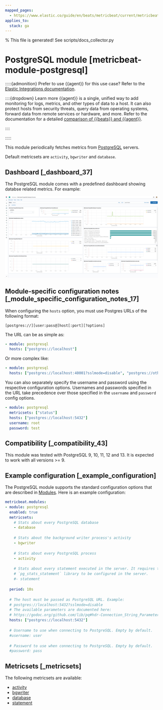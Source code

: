 ```yaml
---
mapped_pages:
  - https://www.elastic.co/guide/en/beats/metricbeat/current/metricbeat-module-postgresql.html
applies_to:
  stack: ga
---
```


% This file is generated! See scripts/docs_collector.py

# PostgreSQL module [metricbeat-module-postgresql]

:::::{admonition} Prefer to use {{agent}} for this use case?
Refer to the [Elastic Integrations documentation](integration-docs://reference/postgresql/index.md).

::::{dropdown} Learn more
{{agent}} is a single, unified way to add monitoring for logs, metrics, and other types of data to a host. It can also protect hosts from security threats, query data from operating systems, forward data from remote services or hardware, and more. Refer to the documentation for a detailed [comparison of {{beats}} and {{agent}}](docs-content://reference/fleet/index.md).

::::


:::::


This module periodically fetches metrics from [PostgreSQL](https://www.postgresql.org/) servers.

Default metricsets are `activity`, `bgwriter` and `database`.


## Dashboard [_dashboard_37]

The PostgreSQL module comes with a predefined dashboard showing databse related metrics. For example:

![metricbeat postgresql overview](images/metricbeat-postgresql-overview.png)


## Module-specific configuration notes [_module_specific_configuration_notes_17]

When configuring the `hosts` option, you must use Postgres URLs of the following format:

```
[postgres://][user:pass@]host[:port][?options]
```

The URL can be as simple as:

```yaml
- module: postgresql
  hosts: ["postgres://localhost"]
```

Or more complex like:

```yaml
- module: postgresql
  hosts: ["postgres://localhost:40001?sslmode=disable", "postgres://otherhost:40001"]
```

You can also separately specify the username and password using the respective configuration options. Usernames and passwords specified in the URL take precedence over those specified in the `username` and `password` config options.

```yaml
- module: postgresql
  metricsets: ["status"]
  hosts: ["postgres://localhost:5432"]
  username: root
  password: test
```


## Compatibility [_compatibility_43]

This module was tested with PostgreSQL 9, 10, 11, 12 and 13. It is expected to work with all versions >= 9.


## Example configuration [_example_configuration]

The PostgreSQL module supports the standard configuration options that are described in [Modules](/reference/metricbeat/configuration-metricbeat.md). Here is an example configuration:

```yaml
metricbeat.modules:
- module: postgresql
  enabled: true
  metricsets:
    # Stats about every PostgreSQL database
    - database

    # Stats about the background writer process's activity
    - bgwriter

    # Stats about every PostgreSQL process
    - activity

    # Stats about every statement executed in the server. It requires the
    # `pg_stats_statement` library to be configured in the server.
    #- statement

  period: 10s

  # The host must be passed as PostgreSQL URL. Example:
  # postgres://localhost:5432?sslmode=disable
  # The available parameters are documented here:
  # https://godoc.org/github.com/lib/pq#hdr-Connection_String_Parameters
  hosts: ["postgres://localhost:5432"]

  # Username to use when connecting to PostgreSQL. Empty by default.
  #username: user

  # Password to use when connecting to PostgreSQL. Empty by default.
  #password: pass
```


## Metricsets [_metricsets]

The following metricsets are available:

* [activity](/reference/metricbeat/metricbeat-metricset-postgresql-activity.md)
* [bgwriter](/reference/metricbeat/metricbeat-metricset-postgresql-bgwriter.md)
* [database](/reference/metricbeat/metricbeat-metricset-postgresql-database.md)
* [statement](/reference/metricbeat/metricbeat-metricset-postgresql-statement.md)
